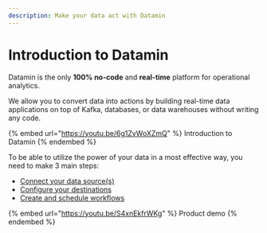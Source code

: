 ```yaml
---
description: Make your data act with Datamin
---
```


# Introduction to Datamin

Datamin is the only **100% no-code** and **real-time** platform for operational analytics.&#x20;

We allow you to convert data into actions by building real-time data applications on top of Kafka, databases, or data warehouses without writing any code.

{% embed url="https://youtu.be/6g1ZvWoXZmQ" %}
Introduction to Datamin
{% endembed %}

To be able to utilize the power of your data in a most effective way, you need to make 3 main steps:

* [Connect your data source(s)](data-sources/connecting-a-data-source.md)
* [Configure your destinations](destinations/connecting-a-destination.md)
* [Create and schedule workflows](workflows-and-actions/workflow-management.md)

{% embed url="https://youtu.be/S4xnEkfrWKg" %}
Product demo
{% endembed %}

